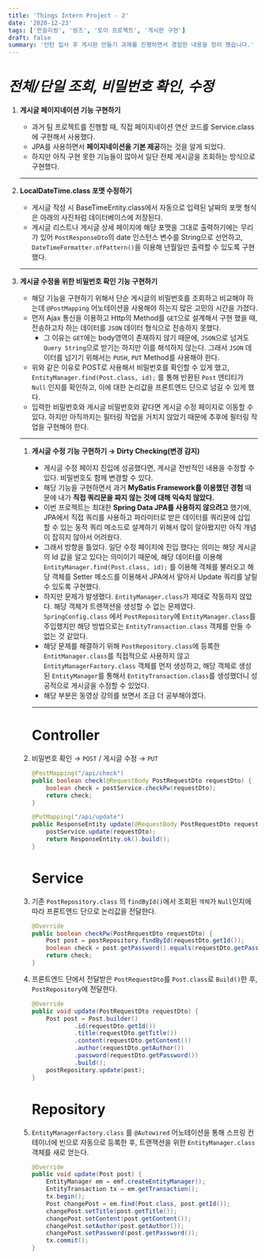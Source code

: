 ```yaml
---
title: 'Things Intern Project - 2'
date: '2020-12-23'
tags: ['먼슬리씽', '씽즈', '토이 프로젝트', '게시판 구현']
draft: false
summary: '인턴 입사 후 게시판 만들기 과제를 진행하면서 경험한 내용을 정리 했습니다.'
---
```


# _**전체/단일 조회, 비밀번호 확인, 수정**_

1.  **게시글 페이지네이션 기능 구현하기**

    - 과거 팀 프로젝트를 진행할 때, 직접 페이지네이션 연산 코드를 Service.class 에 구현해서 사용했다.
    - JPA를 사용하면서 **페이지네이션을 기본 제공**하는 것을 알게 되었다.
    - 하지만 아직 구현 못한 기능들이 많아서 일단 전체 게시글을 조회하는 방식으로 구현했다.

    ***

2.  **LocalDateTime.class 포맷 수정하기**

    - 게시글 작성 시 BaseTimeEntity.class에서 자동으로 입력된 날짜의 포맷 형식은 아래의 사진처럼 데이터베이스에 저장된다.
    - 게시글 리스트나 게시글 상세 페이지에 해당 포맷을 그대로 출력하기에는 무리가 있어 `PostResponseDto`의 date 인스턴스 변수를 String으로 선언하고, `DateTimeFormatter.ofPattern()`을 이용해 년월일만 출력할 수 있도록 구현했다.

    ***

3.  **게시글 수정을 위한 비밀번호 확인 기능 구현하기**

    - 해당 기능을 구현하기 위해서 단순 게시글의 비밀번호를 조회하고 비교해야 하는데 `@PostMapping` 어노테이션을 사용해야 하는지 많은 고민의 시간을 가졌다.
    - 먼저 Ajax 통신을 이용하고 Http의 Method를 `GET`으로 설계해서 구현 했을 때, 전송하고자 하는 데이터를 `JSON` 데이터 형식으로 전송하지 못했다.
      - 그 이유는 `GET`에는 body영역이 존재하지 않기 때문에, `JSON`으로 넘겨도 `Query String`으로 받기는 하지만 이를 해석하지 않는다. 그래서 `JSON` 데이터를 넘기기 위해서는 `PUSH`, `PUT` Method를 사용해야 한다.
    - 위와 같은 이유로 POST로 사용해서 비밀번호를 확인할 수 있게 했고, `EntityManager.find(Post.class, id);` 를 통해 반환된 `Post` 엔티티가 `Null` 인지를 확인하고, 이에 대한 논리값을 프론트엔드 단으로 넘길 수 있게 했다.
    - 입력한 비밀번호와 게시글 비밀번호와 같다면 게시글 수정 페이지로 이동할 수 있다. 하지만 아직까지는 필터링 작업을 거치지 않았기 때문에 추후에 필터링 작업을 구현해야 한다.

    ***

    1.  **게시글 수정 기능 구현하기 → Dirty Checking(변경 감지)**

        - 게시글 수정 페이지 진입에 성공했다면, 게시글 전반적인 내용을 수정할 수 있다. 비밀번호도 함께 변경할 수 있다.
        - 해당 기능을 구현하면서 과거 **MyBatis Framework를 이용했던 경험** 때문에 내가 **직접 쿼리문을 짜지 않는 것에 대해 익숙치 않았다.**
        - 이번 프로젝트는 최대한 **Spring Data JPA를 사용하지 않으려고** 했기에, JPA에서 직접 쿼리를 사용하고 파라미터로 받은 데이터를 쿼리문에 삽입 할 수 있는 동적 쿼리 메소드로 설계하기 위해서 많이 알아봤지만 아직 개념이 잡히지 않아서 어려웠다.
        - 그래서 방향을 틀었다. 일단 수정 페이지에 진입 했다는 의미는 해당 게시글의 Id 값을 알고 있다는 의미이기 때문에, 해당 데이터를 이용해 `EntityManager.find(Post.class, id);` 를 이용해 객체를 불러오고 해당 객체를 Setter 메소드를 이용해서 JPA에서 알아서 Update 쿼리를 날릴 수 있도록 구현했다.
        - 하지만 문제가 발생했다. `EntityManager.class`가 제대로 작동하지 않았다. 해당 객체가 트랜잭션을 생성할 수 없는 문제였다. `SpringConfig.class` 에서 `PostRepository`에 `EntityManager.class`를 주입했지만 해당 방법으로는 `EntityTransaction.class` 객체를 만들 수 없는 것 같았다.
        - 해당 문제를 해결하기 위해 `PostRepository.class`에 등록한 `EntitManager.class`를 직접적으로 사용하지 않고 `EntityManagerFactory.class` 객체를 먼저 생성하고, 해당 객체로 생성된 `EntityManager`를 통해서 `EntityTransaction.class`를 생성했더니 성공적으로 게시글을 수정할 수 있었다.
        - 해당 부분은 동영상 강의를 보면서 조금 더 공부해야겠다.

        ***

        # **Controller**

    2.  비밀번호 확인 → `POST` / 게시글 수정 → `PUT`

        ```java
        @PostMapping("/api/check")
        public boolean check(@RequestBody PostRequestDto requestDto) {
            boolean check = postService.checkPw(requestDto);
            return check;
        }

        @PutMapping("/api/update")
        public ResponseEntity update(@RequestBody PostRequestDto requestDto) {
            postService.update(requestDto);
            return ResponseEntity.ok().build();
        }
        ```

        # **Service**

    3.  기존 `PostRepository.class` 의 `findById()`에서 조회된 `객체`가 `Null`인지에 따라 프론트엔드 단으로 논리값을 전달한다.

        ```java
        @Override
        public boolean checkPw(PostRequestDto requestDto) {
            Post post = postRepository.findById(requestDto.getId());
            boolean check = post.getPassword().equals(requestDto.getPassword()) ? true : false;
            return check;
        }
        ```

    4.  프론트엔드 단에서 전달받은 `PostRequestDto`를 `Post.class`로 `Build()`한 후, `PostRepository`에 전달한다.

        ```java
        @Override
        public void update(PostRequestDto requestDto) {
            Post post = Post.builder()
                    .id(requestDto.getId())
                    .title(requestDto.getTitle())
                    .content(requestDto.getContent())
                    .author(requestDto.getAuthor())
                    .password(requestDto.getPassword())
                    .build();
            postRepository.update(post);
        }
        ```

        # **Repository**

    5.  `EntityManagerFactory.class` 를 `@Autowired` 어노테이션을 통해 스프링 컨테이너에 빈으로 자동으로 등록한 후, 트랜잭션을 위한 `EntityManager.class` 객체를 새로 얻는다.
        ```java
        @Override
        public void update(Post post) {
            EntityManager em = emf.createEntityManager();
            EntityTransaction tx = em.getTransaction();
            tx.begin();
            Post changePost = em.find(Post.class, post.getId());
            changePost.setTitle(post.getTitle());
            changePost.setContent(post.getContent());
            changePost.setAuthor(post.getAuthor());
            changePost.setPassword(post.getPassword());
            tx.commit();
        }
        ```
